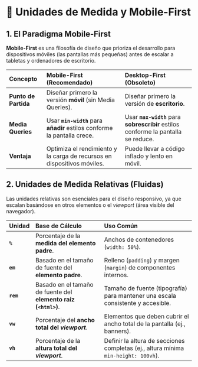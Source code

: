 # 📏 Unidades de Medida y Mobile-First

## 1. El Paradigma Mobile-First

**Mobile-First** es una filosofía de diseño que prioriza el desarrollo para dispositivos móviles (las pantallas más pequeñas) antes de escalar a tabletas y ordenadores de escritorio.

| Concepto | Mobile-First (Recomendado) | Desktop-First (Obsoleto) |
| :--- | :--- | :--- |
| **Punto de Partida** | Diseñar primero la versión **móvil** (sin Media Queries). | Diseñar primero la versión de **escritorio**. |
| **Media Queries** | Usar **`min-width`** para **añadir** estilos conforme la pantalla crece. | Usar **`max-width`** para **sobrescribir** estilos conforme la pantalla se reduce. |
| **Ventaja** | Optimiza el rendimiento y la carga de recursos en dispositivos móviles. | Puede llevar a código inflado y lento en móvil. |

## 2. Unidades de Medida Relativas (Fluidas)

Las unidades relativas son esenciales para el diseño responsivo, ya que escalan basándose en otros elementos o el *viewport* (área visible del navegador).

| Unidad | Base de Cálculo | Uso Común |
| :--- | :--- | :--- |
| **`%`** | Porcentaje de la **medida del elemento padre**. | Anchos de contenedores (`width: 50%`). |
| **`em`** | Basado en el tamaño de fuente del **elemento padre**. | Relleno (`padding`) y margen (`margin`) de componentes internos. |
| **`rem`** | Basado en el tamaño de fuente del **elemento raíz (`<html>`)**. | Tamaño de fuente (tipografía) para mantener una escala consistente y accesible. |
| **`vw`** | Porcentaje del **ancho total del *viewport***. | Elementos que deben cubrir el ancho total de la pantalla (ej., banners). |
| **`vh`** | Porcentaje de la **altura total del *viewport***. | Definir la altura de secciones completas (ej., altura mínima `min-height: 100vh`). |